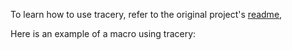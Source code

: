 To learn how to use tracery, refer to the original project's [readme](https://github.com/galaxykate/tracery/blob/master/readme.md),

Here is an example of a macro using tracery:

